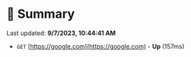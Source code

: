 # 📖 Summary
Last updated: **9/7/2023, 10:44:41 AM**

- `GET` [https://google.com](https://google.com) - **Up** (157ms)

